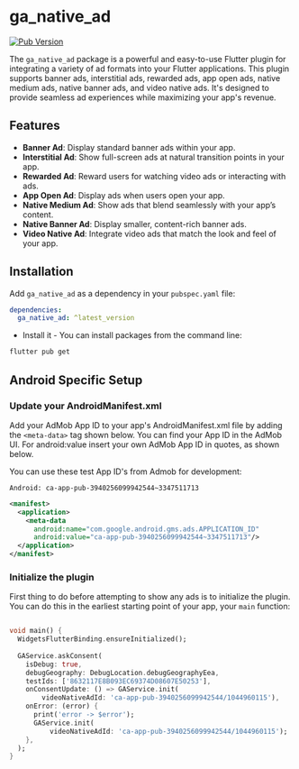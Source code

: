 # ga_native_ad

[![Pub Version](https://img.shields.io/pub/v/ga_native_ad.svg)](https://pub.dev/packages/ga_native_ad)

The `ga_native_ad` package is a powerful and easy-to-use Flutter plugin for integrating a variety of ad formats into your Flutter applications. This plugin supports banner ads, interstitial ads, rewarded ads, app open ads, native medium ads, native banner ads, and video native ads. It's designed to provide seamless ad experiences while maximizing your app's revenue.

## Features

- **Banner Ad**:  Display standard banner ads within your app.
- **Interstitial Ad**:  Show full-screen ads at natural transition points in your app.
- **Rewarded Ad**:  Reward users for watching video ads or interacting with ads.
- **App Open Ad**:  Display ads when users open your app.
- **Native Medium Ad**:  Show ads that blend seamlessly with your app’s content.
- **Native Banner Ad**:  Display smaller, content-rich banner ads.
- **Video Native Ad**:  Integrate video ads that match the look and feel of your app.

## Installation

Add `ga_native_ad` as a dependency in your `pubspec.yaml` file:

```yaml
dependencies:
  ga_native_ad: ^latest_version
```

- Install it - You can install packages from the command line:

```sh
flutter pub get
```

## Android Specific Setup
### Update your AndroidManifest.xml

Add your AdMob App ID to your app's AndroidManifest.xml file by adding the `<meta-data>` tag shown below. You can find your App ID in the AdMob UI. For android:value insert your own AdMob App ID in quotes, as shown below.

You can use these test App ID's from Admob for development:
```
Android: ca-app-pub-3940256099942544~3347511713 
```

```xml
<manifest>
  <application>
    <meta-data
      android:name="com.google.android.gms.ads.APPLICATION_ID"
      android:value="ca-app-pub-3940256099942544~3347511713"/>
  </application>
</manifest>
```

### Initialize the plugin

First thing to do before attempting to show any ads is to initialize the plugin. You can do this in the earliest starting point of your app, your `main` function:

```dart

void main() {
  WidgetsFlutterBinding.ensureInitialized();
  
  GAService.askConsent(
    isDebug: true,
    debugGeography: DebugLocation.debugGeographyEea,
    testIds: ['8632117E8B093EC69374D08607E50253'],
    onConsentUpdate: () => GAService.init(
        videoNativeAdId: 'ca-app-pub-3940256099942544/1044960115'),
    onError: (error) {
      print('error -> $error');
      GAService.init(
          videoNativeAdId: 'ca-app-pub-3940256099942544/1044960115');
    },
  );
}
```